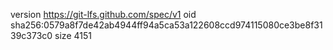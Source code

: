 version https://git-lfs.github.com/spec/v1
oid sha256:0579a8f7de42ab4944ff94a5ca53a122608ccd974115080ce3be8f3139c373c0
size 4151
